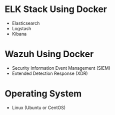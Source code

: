 # ELK Stack Using Docker
- Elasticsearch
- Logstash
- Kibana
# Wazuh Using Docker
- Security Information Event Management (SIEM)
- Extended Detection Response (XDR)
# Operating System
- Linux (Ubuntu or CentOS)

